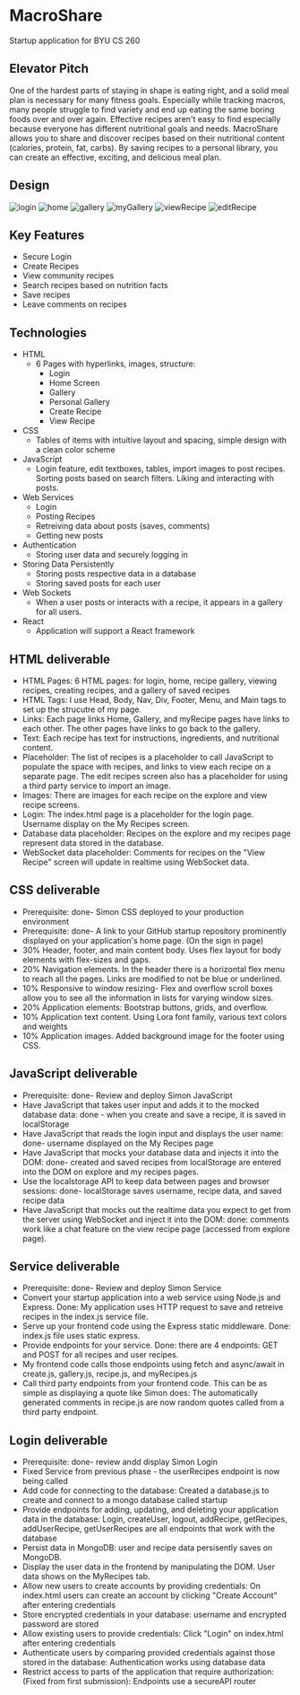 # MacroShare
Startup application for BYU CS 260
## Elevator Pitch
One of the hardest parts of staying in shape is eating right, and a solid meal plan is necessary for many fitness goals. Especially while tracking macros, many people struggle to find variety and end up eating the same boring foods over and over again. Effective recipes aren't easy to find especially because everyone has different nutritional goals and needs. MacroShare allows you to share and discover recipes based on their nutritional content (calories, protein, fat, carbs). By saving recipes to a personal library, you can create an effective, exciting, and delicious meal plan. 
## Design
![login](/images/login.png)
![home](/images/home.png)
![gallery](/images/gallery.png)
![myGallery](/images/myGallery.png)
![viewRecipe](/images/viewRecipe.png)
![editRecipe](/images/editRecipe.png)
## Key Features
  + Secure Login
  + Create Recipes
  + View community recipes
  + Search recipes based on nutrition facts
  + Save recipes
  + Leave comments on recipes
## Technologies 
  + HTML
    + 6 Pages with hyperlinks, images, structure:
        + Login
        + Home Screen
        + Gallery
        + Personal Gallery
        + Create Recipe
        + View Recipe
  + CSS
      + Tables of items with intuitive layout and spacing, simple design with a clean color scheme
  + JavaScript
      + Login feature, edit textboxes, tables, import images to post recipes. Sorting posts based on search filters. Liking and interacting with posts.
  + Web Services
      + Login
      + Posting Recipes
      + Retreiving data about posts (saves, comments)
      + Getting new posts
  + Authentication
    + Storing user data and securely logging in
  + Storing Data Persistently
    + Storing posts respective data in a database
    + Storing saved posts for each user
  + Web Sockets
      + When a user posts or interacts with a recipe, it appears in a gallery for all users. 
  + React
      + Application will support a React framework

## HTML deliverable
  + HTML Pages: 6 HTML pages: for login, home, recipe gallery, viewing recipes, creating recipes, and a gallery of saved recipes 
  + HTML Tags: I use Head, Body, Nav, Div, Footer, Menu, and Main tags to set up the strucutre of my page. 
  + Links: Each page links Home, Gallery, and myRecipe pages have links to each other. The other pages have links to go back to the gallery. 
  + Text: Each recipe has text for instructions, ingredients, and nutritional content. 
  + Placeholder: The list of recipes is a placeholder to call JavaScript to populate the space with recipes, and links to view each recipe on a separate page. The edit recipes screen also has a placeholder for using a third party service to import an image. 
  + Images: There are images for each recipe on the explore and view recipe screens. 
  + Login: The index.html page is a placeholder for the login page. Username display on the My Recipes screen. 
  + Database data placeholder: Recipes on the explore and my recipes page represent data stored in the database. 
  + WebSocket data placeholder: Comments for recipes on the "View Recipe" screen will update in realtime using WebSocket data. 
  
## CSS deliverable
  + Prerequisite: done- Simon CSS deployed to your production environment
  + Prerequisite: done- A link to your GitHub startup repository prominently displayed on your 			    application's home page. (On the sign in page)
  + 30% Header, footer, and main content body. Uses flex layout for body elements with flex-sizes and gaps. 
  + 20% Navigation elements. In the header there is a horizontal flex menu to reach all the pages. Links are modified to not be blue or underlined. 
  + 10% Responsive to window resizing- Flex and overflow scroll boxes allow you to see all the information in lists for varying window sizes. 
  + 20% Application elements: Bootstrap buttons, grids, and overflow. 
  + 10% Application text content. Using Lora font family, various text colors and weights
  + 10% Application images. Added background image for the footer using CSS.

## JavaScript deliverable
  + Prerequisite: done- Review and deploy Simon JavaScript
  + Have JavaScript that takes user input and adds it to the mocked database data: done - when you create and save a recipe, it is saved in localStorage
  + Have JavaScript that reads the login input and displays the user name: done- username displayed on the My Recipes page
  + Have JavaScript that mocks your database data and injects it into the DOM: done- created and saved recipes from localStorage are entered into the DOM on explore and my recipes pages.
  + Use the localstorage API to keep data between pages and browser sessions: done- localStorage saves username, recipe data, and saved recipe data
  + Have JavaScript that mocks out the realtime data you expect to get from the server using WebSocket and inject it into the DOM: done: comments work like a chat feature on the view recipe page (accessed from explore page). 

## Service deliverable
  + Prerequisite: done- Review and deploy Simon Service
  + Convert your startup application into a web service using Node.js and Express. Done: My application uses HTTP request to save and retreive recipes in the index.js service file. 
  + Serve up your frontend code using the Express static middleware. Done: index.js file uses static express. 
  + Provide endpoints for your service. Done: there are 4 endpoints: GET and POST for all recipes and user recipes. 
  + My frontend code calls those endpoints using fetch and async/await in create.js, gallery.js, recipe.js, and myRecipes.js
  + Call third party endpoints from your frontend code. This can be as simple as displaying a quote like Simon does: The automatically generated comments in recipe.js are now random quotes called from a third party endpoint.

## Login deliverable
  + Prerequisite: done- review andd display Simon Login
  + Fixed Service from previous phase - the userRecipes endpoint is now being called
  + Add code for connecting to the database: Created a database.js to create and connect to a mongo database called startup
  + Provide endpoints for adding, updating, and deleting your application data in the database: Login, createUser, logout, addRecipe, getRecipes, addUserRecipe, getUserRecipes are all endpoints that work with the database
  + Persist data in MongoDB: user and recipe data persisently saves on MongoDB.
  + Display the user data in the frontend by manipulating the DOM. User data shows on the MyRecipes tab. 
  + Allow new users to create accounts by providing credentials: On index.html users can create an account by clicking "Create Account" after entering credentials
  + Store encrypted credentials in your database: username and encrypted password are stored
  + Allow existing users to provide credentials: Click "Login" on index.html after entering credentials
  + Authenticate users by comparing provided credentials against those stored in the database: Authentication works using database data
  + Restrict access to parts of the application that require authorization: (Fixed from first submission): Endpoints use a secureAPI router





 

